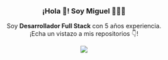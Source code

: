 <p align="center" width="300">
   <!-- <img align="center" width="200" src="https://avatars.githubusercontent.com/u/55456507?s=400&u=6f85cec8472b56f28680969bb3f40ee325ff3e58&v=4" /> --!>
   <h3 align="center">¡Hola 👋! Soy Miguel 👨🏻‍💻</h3>
</p>
<p align="center">Soy <strong>Desarrollador Full Stack</strong> con 5 años experiencia. <br />¡Echa un vistazo a mis repositorios 👇!</p>

<p align="center" width="300">
  <img align="center" src="https://github-readme-stats.vercel.app/api/top-langs/?username=migudevelop&layout=compact&theme=tokyonight" />
</p>
